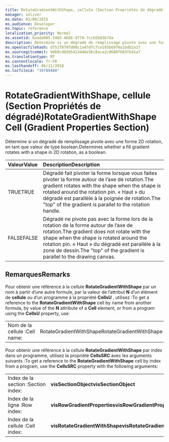 ```yaml
---
title: RotateGradientWithShape, cellule (Section Propriétés de dégradé)
manager: soliver
ms.date: 03/09/2015
ms.audience: Developer
ms.topic: reference
localization_priority: Normal
ms.assetid: 6aada005-3403-4666-9779-7ccb5b83b74a
description: Détermine si un dégradé de remplissage pivote avec une forme 2D rotation, en tant que valeur de type boolean.
ms.openlocfilehash: d752f870fd08c1a47dfc7ce193b6976a1bdb2a1f
ms.sourcegitcommit: 9d60cd82b5413446e5bc8ace2cd689f683fb41a7
ms.translationtype: MT
ms.contentlocale: fr-FR
ms.lasthandoff: 06/11/2018
ms.locfileid: "19789488"
---
```

# <a name="rotategradientwithshape-cell-gradient-properties-section"></a><span data-ttu-id="7dbb5-103">RotateGradientWithShape, cellule (Section Propriétés de dégradé)</span><span class="sxs-lookup"><span data-stu-id="7dbb5-103">RotateGradientWithShape Cell (Gradient Properties Section)</span></span>

<span data-ttu-id="7dbb5-104">Détermine si un dégradé de remplissage pivote avec une forme 2D rotation, en tant que valeur de type boolean.</span><span class="sxs-lookup"><span data-stu-id="7dbb5-104">Determines whether a fill gradient rotates with a shape in 2D rotation, as a boolean.</span></span>
  
|<span data-ttu-id="7dbb5-105">**Valeur**</span><span class="sxs-lookup"><span data-stu-id="7dbb5-105">**Value**</span></span>|<span data-ttu-id="7dbb5-106">**Description**</span><span class="sxs-lookup"><span data-stu-id="7dbb5-106">**Description**</span></span>|
|:-----|:-----|
|<span data-ttu-id="7dbb5-107">TRUE</span><span class="sxs-lookup"><span data-stu-id="7dbb5-107">TRUE</span></span>  <br/> |<span data-ttu-id="7dbb5-108">Dégradé fait pivoter la forme lorsque vous faites pivoter la forme autour de l’axe de rotation.</span><span class="sxs-lookup"><span data-stu-id="7dbb5-108">The gradient rotates with the shape when the shape is rotated around the rotation pin.</span></span> <span data-ttu-id="7dbb5-109">« Haut » du dégradé est parallèle à la poignée de rotation.</span><span class="sxs-lookup"><span data-stu-id="7dbb5-109">The "top" of the gradient is parallel to the rotation handle.</span></span>  <br/> |
|<span data-ttu-id="7dbb5-110">FALSE</span><span class="sxs-lookup"><span data-stu-id="7dbb5-110">FALSE</span></span>  <br/> |<span data-ttu-id="7dbb5-111">Dégradé ne pivote pas avec la forme lors de la rotation de la forme autour de l’axe de rotation.</span><span class="sxs-lookup"><span data-stu-id="7dbb5-111">The gradient does not rotate with the shape when the shape is rotated around the rotation pin.</span></span> <span data-ttu-id="7dbb5-112">« Haut » du dégradé est parallèle à la zone de dessin.</span><span class="sxs-lookup"><span data-stu-id="7dbb5-112">The "top" of the gradient is parallel to the drawing canvas.</span></span>  <br/> |
   
## <a name="remarks"></a><span data-ttu-id="7dbb5-113">Remarques</span><span class="sxs-lookup"><span data-stu-id="7dbb5-113">Remarks</span></span>

<span data-ttu-id="7dbb5-114">Pour obtenir une référence à la cellule **RotateGradientWithShape** par un nom à partir d’une autre formule, par la valeur de l’attribut **N** d’un élément de **cellule** ou d’un programme à la propriété **CellsU** , utilisez :</span><span class="sxs-lookup"><span data-stu-id="7dbb5-114">To get a reference to the **RotateGradientWithShape** cell by name from another formula, by value of the **N** attribute of a **Cell** element, or from a program using the **CellsU** property, use:</span></span> 
  
|||
|:-----|:-----|
| <span data-ttu-id="7dbb5-115">Nom de la cellule :</span><span class="sxs-lookup"><span data-stu-id="7dbb5-115">Cell name:</span></span>  <br/> | <span data-ttu-id="7dbb5-116">RotateGradientWithShape</span><span class="sxs-lookup"><span data-stu-id="7dbb5-116">RotateGradientWithShape</span></span>  <br/> |
   
<span data-ttu-id="7dbb5-117">Pour obtenir une référence à la cellule **RotateGradientWithShape** par index dans un programme, utilisez la propriété **CellsSRC** avec les arguments suivants :</span><span class="sxs-lookup"><span data-stu-id="7dbb5-117">To get a reference to the **RotateGradientWithShape** cell by index from a program, use the **CellsSRC** property with the following arguments:</span></span> 
  
|||
|:-----|:-----|
| <span data-ttu-id="7dbb5-118">Index de la section :</span><span class="sxs-lookup"><span data-stu-id="7dbb5-118">Section index:</span></span>  <br/> |<span data-ttu-id="7dbb5-119">**visSectionObject**</span><span class="sxs-lookup"><span data-stu-id="7dbb5-119">**visSectionObject**</span></span> <br/> |
| <span data-ttu-id="7dbb5-120">Index de la ligne :</span><span class="sxs-lookup"><span data-stu-id="7dbb5-120">Row index:</span></span>  <br/> |<span data-ttu-id="7dbb5-121">**visRowGradientProperties**</span><span class="sxs-lookup"><span data-stu-id="7dbb5-121">**visRowGradientProperties**</span></span> <br/> |
| <span data-ttu-id="7dbb5-122">Index de la cellule :</span><span class="sxs-lookup"><span data-stu-id="7dbb5-122">Cell index:</span></span>  <br/> |<span data-ttu-id="7dbb5-123">**visRotateGradientWithShape**</span><span class="sxs-lookup"><span data-stu-id="7dbb5-123">**visRotateGradientWithShape**</span></span> <br/> |
   

